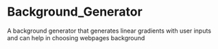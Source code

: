 # Background_Generator
A background generator that generates linear gradients with user inputs and can help in choosing webpages background
